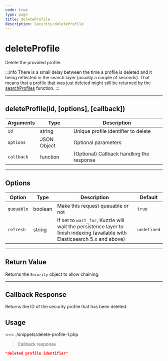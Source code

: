 ```yaml
---
code: true
type: page
title: deleteProfile
description: Security:deleteProfile
---
```


# deleteProfile

Delete the provided profile.

:::info
There is a small delay between the time a profile is deleted and it being reflected in the search layer (usually a couple of seconds).
That means that a profile that was just deleted might still be returned by the [searchProfiles](/sdk/php/3/core-classes/security/search-profiles/) function.
:::

---

## deleteProfile(id, [options], [callback])

| Arguments  | Type        | Description                               |
| ---------- | ----------- | ----------------------------------------- |
| `id`       | string      | Unique profile identifier to delete       |
| `options`  | JSON Object | Optional parameters                       |
| `callback` | function    | (Optional) Callback handling the response |

---

## Options

| Option     | Type    | Description                                                                                                                  | Default     |
| ---------- | ------- | ---------------------------------------------------------------------------------------------------------------------------- | ----------- |
| `queuable` | boolean | Make this request queuable or not                                                                                            | `true`      |
| `refresh`  | string  | If set to `wait_for`, Kuzzle will wait the persistence layer to finish indexing (available with Elasticsearch 5.x and above) | `undefined` |

---

## Return Value

Returns the `Security` object to allow chaining.

---

## Callback Response

Returns the ID of the security profile that has been deleted.

## Usage

<<< ./snippets/delete-profile-1.php

> Callback response

```json
"deleted profile identifier"
```
